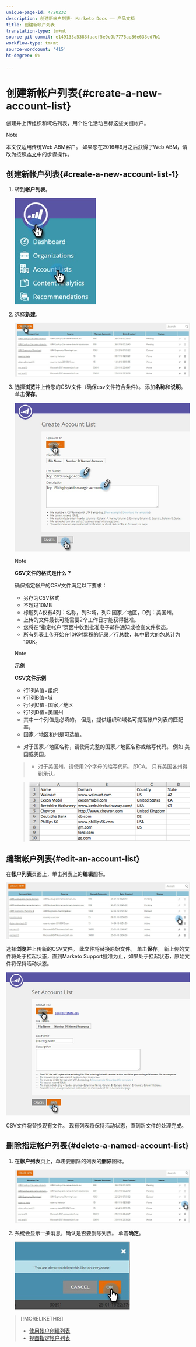 ```yaml
---
unique-page-id: 4720232
description: 创建新帐户列表- Marketo Docs —— 产品文档
title: 创建新帐户列表
translation-type: tm+mt
source-git-commit: e149133a5383faaef5e9c9b7775ae36e633ed7b1
workflow-type: tm+mt
source-wordcount: '415'
ht-degree: 0%

---
```



# 创建新帐户列表{#create-a-new-account-list}

创建并上传组织和域名列表，用个性化活动目标这些关键帐户。

>[!NOTE]
>
>本文仅适用传统Web ABM客户。 如果您在2016年9月之后获得了Web ABM，请改为按照[本文](http://docs.marketo.com/display/DOCS/Account+Lists#AccountLists-CreateaNewAccountList)中的步骤操作。

## 创建新帐户列表{#create-a-new-account-list-1}

1. 转到&#x200B;**帐户列表**。

   ![](assets/dropdown-account-lists-hand.jpg)

1. 选择&#x200B;**新建**。

   ![](assets/create-new-account-list-hand.jpg)

1. 选择&#x200B;**浏览**&#x200B;并上传您的CSV文件（确保csv文件符合条件）。 添加&#x200B;**名称**&#x200B;和&#x200B;**说明**。 单击&#x200B;**保存**。

   ![](assets/create-account-list-hands.jpg)

   >[!NOTE]
   >
   >**CSV文件的格式是什么？**
   >
   >
   >确保指定帐户的CSV文件满足以下要求：
   >
   >* 另存为CSV格式
   >* 不超过10MB
   >* 标题列A仅有4列：名称，列B:域，列C:国家／地区，D列：美国州。
   >* 上传的文件最长可能需要2个工作日才能获得批准。
   >* 您将在“指定帐户”页面中收到批准电子邮件通知或检查文件状态。
   >* 所有列表上传开始在10K时累积的记录／行总数，其中最大的包总计为100K。


   >[!NOTE]
   >
   >**示例**
   >
   >**CSV文件示例**
   >
   >* 行1列A值=组织
   >* 行1列B值=域
   >* 行1列C值=国家／地区
   >* 行1列D值=美国州
   >* 其中一个列值是必填的。 但是，提供组织和域名可提高帐户列表的匹配率。
   >* 国家／地区和州是可选值。

      >
      >  
   * 对于国家／地区名称，请使用完整的国家／地区名称或缩写代码。 例如 美国或美国。
   >  * 对于美国州，请使用2个字母的缩写代码，即CA。 只有美国各州得到承认。

   >    
   >![](assets/image2015-2-25-12-3a19-3a10.png)

## 编辑帐户列表{#edit-an-account-list}

在&#x200B;**帐户列表**&#x200B;页面上，单击列表上的**编辑**图标。

![](assets/create-new-account-list-edit.jpg)

选择&#x200B;**浏览**&#x200B;并上传新的CSV文件。 此文件将替换原始文件。 单击&#x200B;**保存**。 新上传的文件将处于挂起状态，直到Marketo Support批准为止，如果处于挂起状态，原始文件将保持活动状态。

![](assets/set-account-list-edit-hands.jpg)

CSV文件将替换现有文件。 现有列表将保持活动状态，直到新文件的处理完成。

## 删除指定帐户列表{#delete-a-named-account-list}

1. 在**帐户列表**页上，单击要删除的列表的**删除**图标。

   ![](assets/create-new-account-list-delete.jpg)

1. 系统会显示一条消息，确认是否要删除列表。 单击&#x200B;**确定**。

   ![](assets/delete-notification-hand.jpg)

>[!MORELIKETHIS]
>
>* [使用帐户创建列表](create-a-segment-using-an-account-list.md)
>* [视图指定帐户列表](http://docs.marketo.com/pages/viewpage.action?pageid=4720244)

